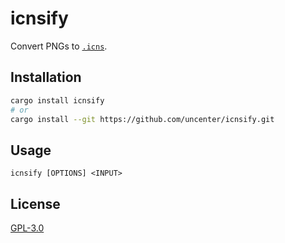 # icnsify

Convert PNGs to [`.icns`](https://en.wikipedia.org/wiki/Apple_Icon_Image_format).

## Installation

```sh
cargo install icnsify
# or
cargo install --git https://github.com/uncenter/icnsify.git
```

## Usage

```
icnsify [OPTIONS] <INPUT>
```

## License

[GPL-3.0](LICENSE)
